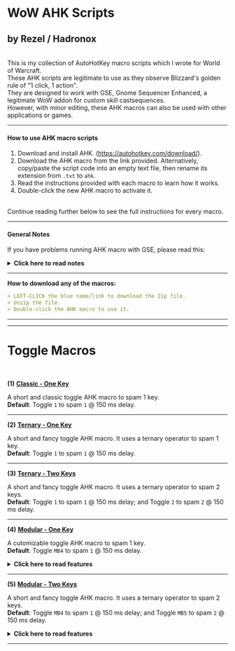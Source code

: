 # WoW AHK Scripts
## by Rezel / Hadronox
<br/>
This is my collection of AutoHotKey macro scripts which I wrote for World of Warcraft.<br/>
These AHK scripts are legitimate to use as they observe Blizzard's golden rule of "1 click, 1 action".<br/>
They are designed to work with GSE, Gnome Sequencer Enhanced, a legitimate WoW addon for custom skill castsequences.<br/>
However, with minor editing, these AHK macros can also be used with other applications or games.

------

#### How to use AHK macro scripts

1. Download and install AHK. (https://autohotkey.com/download/).
2. Download the AHK macro from the link provided. Alternatively, copy/paste the script code into an empty text file, then rename its extension from `.txt` to `ahk`.
3. Read the instructions provided with each macro to learn how it works.
4. Double-click the new AHK macro to activate it.

<br/>
Continue reading further below to see the full instructions for every macro.

------

#### General Notes

If you have problems running AHK macro with GSE, please read this:
<p><details>
<summary> <b>Click here to read notes</b> </summary>
<br/>

- Every macro has been tested to work properly in WoW, including all modifiers!

- If you want to use the modifier keys listed in your GSE macro, then in WoW you have to unbind the relevent mod keys for the button where your GSE macro is on. If there is a conflict between mod keys in GSE and mod keys in WoW, then WoW keybinds always take priority and your GSE mod key will never trigger. Remember that in WoW by default, `SHIFT` is bound to your second action bar, and `CTRL` is bound to your pet bar. `ALT` is normally not bound.

  - Example:<br/>
If your GSE macro is currently placed on action button 1, and it uses `SHIFT` and `ALT` to cast certain spells, then you need to unbind your `Shift+1` and `Alt+1` in your WoW keybinds.

  - Example:<br/>
Let us assume again that your GSE macro is on action button 1, and it uses `SHIFT` to cast a spell. But in WoW, you discover that you already have `Shift+1` bound to an action button, and this button is EMPTY. If you try to use your GSE macro and press `SHIFT` in this case, you will realise that nothing is happening, since WoW is pressing an EMPTY button.

- If you are using mouse keys, like MB4, to toggle or hold down your AHK macro, you need to unbind any action from those mouse keys in your mouse software, and revert their binds to "Generic", or "Back" and "Forward".

- Please check that you are using the latest updated macro.
</p></details>

------

__How to download any of the macros:__

```md
> LEFT-CLICK the blue name/link to download the Zip file.
> Unzip the file.
> Double-click the AHK macro to use it.
```

------
------

# Toggle Macros
<br/>

__(1)__
[__Classic - One Key__](https://minhaskamal.github.io/DownGit/#/home?url=https://github.com/SiderealDay/AutoHotKey/blob/master/Toggle_Classic_[1-1].ahk)

A short and classic toggle AHK macro to spam 1 key.<br/>
**Default**: Toggle `1` to spam `1` @ 150 ms delay.

------

__(2)__
[__Ternary - One Key__](https://minhaskamal.github.io/DownGit/#/home?url=https://github.com/SiderealDay/AutoHotKey/blob/master/Toggle_Ternary_[1_1].ahk)

A short and fancy toggle AHK macro. It uses a ternary operator to spam 1 key.<br/>
**Default**: Toggle `1` to spam `1` @ 150 ms delay.

------

__(3)__
[__Ternary - Two Keys__](https://minhaskamal.github.io/DownGit/#/home?url=https://github.com/SiderealDay/AutoHotKey/blob/master/Toggle_Ternary_[12_12].ahk)

A short and fancy toggle AHK macro. It uses a ternary operator to spam 2 keys.<br/>
**Default**: Toggle `1` to spam `1` @ 150 ms delay; and Toggle `2` to spam `2` @ 150 ms delay.

------

__(4)__
[__Modular - One Key__](https://minhaskamal.github.io/DownGit/#/home?url=https://github.com/SiderealDay/AutoHotKey/blob/master/Toggle_Modular_[MB4_1].ahk)

A cutomizable toggle AHK macro to spam 1 key.<br/>
**Default**: Toggle `MB4` to spam `1` @ 150 ms delay.

<p><details>
<summary> <b>Click here to read features</b> </summary>
<br/>

```ruby
Features:
---------

+ You can assign any toggle key to spam any other key, with customizable delay.
+ Default: `Mouse Button 4` will spam `1` at 150ms.
+ Press `MB4` once to start spam. Press once again to stop spam.

+ All keys and delay can be customized in the CONFIG section.
+ Assign delay value as suggested by your GSE macro.

+ Key modifiers (Shift, Alt, Ctrl) work properly.

+ This AHK script will only work if WoW window is active. This option can be disabled in the script.

+ A small window will tell you when this AHK script is enabled and working.
+ To customize this window, read the INFO section.

+ < Ctrl+PageDown > to suspend script (if you want to chat in game). (*)
+ < Ctrl+PageUp > to reload AHK script. (*)
+ < Ctrl+End > to terminate AHK script. (*)
 (*)  This command can be used outside WoW.
```

</p></details>

------

__(5)__
[__Modular - Two Keys__](https://minhaskamal.github.io/DownGit/#/home?url=https://github.com/SiderealDay/AutoHotKey/blob/master/Toggle_Ternary_[12_12].ahk)

A short and fancy toggle AHK macro. It uses a ternary operator to spam 2 keys.<br/>
**Default**: Toggle `MB4` to spam `1` @ 150 ms delay; and Toggle `MB5` to spam `2` @ 150 ms delay.

<p><details>
<summary> <b>Click here to read features</b> </summary>
<br/>

```ruby
Features:
---------

+ You can assign any 2 toggle keys to spam any 2 other keys, with customizable delays.
+ Default: `Mouse Button 4` will spam `1` at 150ms, and `Mouse Button 5` will spam "2" at 150ms.
+ Press `MB4` or `MB5` once to start spam. Press once again to stop spam.

+ All keys and delays can be customized in the CONFIG section.
+ Delays are separate for each toggle key. Assign a value as suggested by your GSE macro.

+ Key modifiers (Shift, Alt, Ctrl) work properly.

+ This AHK script will only work if WoW window is active. This option can be disabled in the script.

+ A small window will tell you when this AHK script is enabled and working.
+ To customize this window, read the INFO section inside the script.

+ < Ctrl+PageDown > to suspend script (if you want to chat in game). (*)
+ < Ctrl+PageUp > to reload AHK script. (*)
+ < Ctrl+End > to terminate AHK script. (*)
 (*)  This command can be used outside WoW.
```

</p></details>

------

